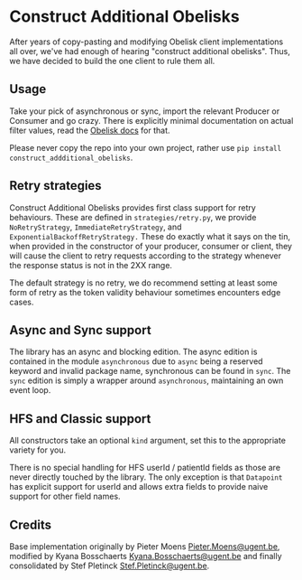 # Construct Additional Obelisks

After years of copy-pasting and modifying Obelisk client implementations all over,
we've had enough of hearing "construct additional obelisks".
Thus, we have decided to build the one client to rule them all.

## Usage

Take your pick of asynchronous or sync,
import the relevant Producer or Consumer and go crazy.
There is explicitly minimal documentation on actual filter values,
read the [Obelisk docs](https://obelisk.docs.apiary.io/) for that.

Please never copy the repo into your own project,
rather use `pip install construct_addditional_obelisks`.

## Retry strategies

Construct Additional Obelisks provides first class support for retry behaviours.
These are defined in `strategies/retry.py`,
we provide `NoRetryStrategy`, `ImmediateRetryStrategy`, 
and `ExponentialBackoffRetryStrategy.`
These do exactly what it says on the tin,
when provided in the constructor of your producer, consumer or client,
they will cause the client to retry requests according to the strategy
whenever the response status is not in the 2XX range.

The default strategy is no retry,
we do recommend setting at least some form of retry
as the token validity behaviour sometimes encounters edge cases.

## Async and Sync support

The library has an async and blocking edition.
The async edition is contained in the module `asynchronous` 
due to `async` being a reserved keyword and invalid package name,
synchronous can be found in `sync`. 
The `sync` edition is simply a wrapper around `asynchronous`, 
maintaining an own event loop.

## HFS and Classic support

All constructors take an optional `kind` argument,
set this to the appropriate variety for you.

There is no special handling for HFS userId / patientId fields as those are never
directly touched by the library.
The only exception is that `Datapoint` has explicit support for userId
and allows extra fields to provide naive support for other field names.

## Credits

Base implementation originally by Pieter Moens <Pieter.Moens@ugent.be>,
modified by Kyana Bosschaerts <Kyana.Bosschaerts@ugent.be>
and finally consolidated by Stef Pletinck <Stef.Pletinck@ugent.be>.
